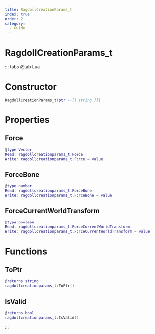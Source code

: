 ```yaml
---
title: RagdollCreationParams_t
index: true
order: 2
category:
  - Guide
---
```


# RagdollCreationParams_t

::: tabs
@tab Lua
# Constructor
```lua
RagdollCreationParams_t(ptr --[[ string ]])
```
# Properties
## Force 
```lua
@type Vector
Read: ragdollcreationparams_t.Force
Write: ragdollcreationparams_t.Force = value
```
## ForceBone 
```lua
@type number
Read: ragdollcreationparams_t.ForceBone
Write: ragdollcreationparams_t.ForceBone = value
```
## ForceCurrentWorldTransform 
```lua
@type boolean
Read: ragdollcreationparams_t.ForceCurrentWorldTransform
Write: ragdollcreationparams_t.ForceCurrentWorldTransform = value
```
# Functions
## ToPtr
```lua
@returns string
ragdollcreationparams_t:ToPtr()
```
## IsValid
```lua
@returns bool
ragdollcreationparams_t:IsValid()
```

:::